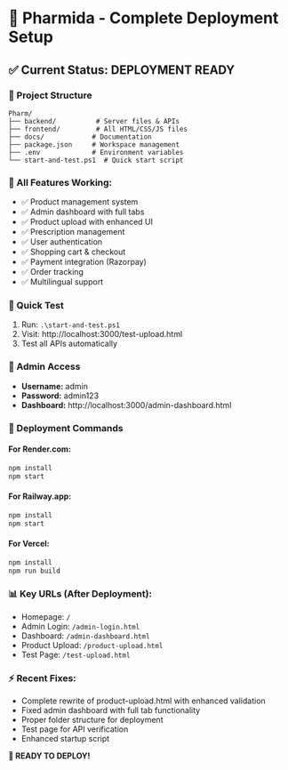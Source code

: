 # 🚀 Pharmida - Complete Deployment Setup

## ✅ Current Status: DEPLOYMENT READY

### 📁 Project Structure
```
Pharm/
├── backend/          # Server files & APIs
├── frontend/         # All HTML/CSS/JS files  
├── docs/            # Documentation
├── package.json     # Workspace management
├── .env             # Environment variables
└── start-and-test.ps1  # Quick start script
```

### 🎯 All Features Working:
- ✅ Product management system
- ✅ Admin dashboard with full tabs
- ✅ Product upload with enhanced UI
- ✅ Prescription management
- ✅ User authentication  
- ✅ Shopping cart & checkout
- ✅ Payment integration (Razorpay)
- ✅ Order tracking
- ✅ Multilingual support

### 🧪 Quick Test
1. Run: `.\start-and-test.ps1`
2. Visit: http://localhost:3000/test-upload.html
3. Test all APIs automatically

### 🔐 Admin Access
- **Username:** admin
- **Password:** admin123
- **Dashboard:** http://localhost:3000/admin-dashboard.html

### 🚀 Deployment Commands

#### For Render.com:
```bash
npm install
npm start
```

#### For Railway.app:
```bash
npm install  
npm start
```

#### For Vercel:
```bash
npm install
npm run build
```

### 📊 Key URLs (After Deployment):
- Homepage: `/`
- Admin Login: `/admin-login.html`
- Dashboard: `/admin-dashboard.html`
- Product Upload: `/product-upload.html`
- Test Page: `/test-upload.html`

### ⚡ Recent Fixes:
- Complete rewrite of product-upload.html with enhanced validation
- Fixed admin dashboard with full tab functionality  
- Proper folder structure for deployment
- Test page for API verification
- Enhanced startup script

**🎉 READY TO DEPLOY!**